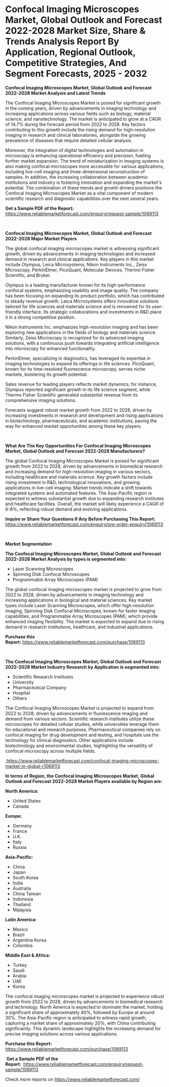 <p><h1>Confocal Imaging Microscopes Market, Global Outlook and Forecast 2022-2028 Market Size, Share & Trends Analysis Report By Application, Regional Outlook, Competitive Strategies, And Segment Forecasts, 2025 - 2032</h1></p><p><strong>Confocal Imaging Microscopes Market, Global Outlook and Forecast 2022-2028 Market Analysis and Latest Trends</strong></p>
<p><p>The Confocal Imaging Microscopes Market is poised for significant growth in the coming years, driven by advancements in imaging technology and increasing applications across various fields such as biology, material science, and nanotechnology. The market is anticipated to grow at a CAGR of 14.7% during the forecast period from 2022 to 2028. Key factors contributing to this growth include the rising demand for high-resolution imaging in research and clinical laboratories, alongside the growing prevalence of diseases that require detailed cellular analysis.</p><p>Moreover, the integration of digital technologies and automation in microscopy is enhancing operational efficiency and precision, fuelling further market expansion. The trend of miniaturization in imaging systems is also making confocal microscopes more accessible for various applications, including live-cell imaging and three-dimensional reconstruction of samples. In addition, the increasing collaboration between academic institutions and industry is fostering innovation and expanding the market's potential. The combination of these trends and growth drivers positions the Confocal Imaging Microscopes Market as a vital component of modern scientific research and diagnostic capabilities over the next several years.</p></p>
<p><strong>Get a Sample PDF of the Report:&nbsp;</strong> <a href="https://www.reliablemarketforecast.com/enquiry/request-sample/1069113?utm_campaign=3327&utm_medium=2&utm_source=Github&utm_content=ia&utm_term=21032025&utm_id=confocal-imaging-microscopes-market-global-outlook-and-forecast-2022-2028">https://www.reliablemarketforecast.com/enquiry/request-sample/1069113</a></p>
<p>&nbsp;</p>
<p><strong>Confocal Imaging Microscopes Market, Global Outlook and Forecast 2022-2028 Major Market Players</strong></p>
<p><p>The global confocal imaging microscopes market is witnessing significant growth, driven by advancements in imaging technologies and increased demand in research and clinical applications. Key players in this market include Olympus, Leica Microsystems, Nikon Instruments Inc., Zeiss Microscopy, PerkinElmer, PicoQuant, Molecular Devices, Thermo Fisher Scientific, and Bruker.</p><p>Olympus is a leading manufacturer known for its high-performance confocal systems, emphasizing usability and image quality. The company has been focusing on expanding its product portfolio, which has contributed to steady revenue growth. Leica Microsystems offers innovative solutions tailored for life sciences and materials science and is renowned for its user-friendly interface. Its strategic collaborations and investments in R&D place it in a strong competitive position.</p><p>Nikon Instruments Inc. emphasizes high-resolution imaging and has been exploring new applications in the fields of biology and materials science. Similarly, Zeiss Microscopy is recognized for its advanced imaging solutions, with a continuous push towards integrating artificial intelligence into microscopy for enhanced functionality.</p><p>PerkinElmer, specializing in diagnostics, has leveraged its expertise in imaging technologies to expand its offerings in life sciences. PicoQuant, known for its time-resolved fluorescence microscopy, serves niche markets, bolstering its growth potential.</p><p>Sales revenue for leading players reflects market dynamics; for instance, Olympus reported significant growth in its life science segment, while Thermo Fisher Scientific generated substantial revenue from its comprehensive imaging solutions.</p><p>Forecasts suggest robust market growth from 2022 to 2028, driven by increasing investments in research and development and rising applications in biotechnology, pharmaceuticals, and academic institutions, paving the way for enhanced market opportunities among these key players.</p></p>
<p>&nbsp;</p>
<p><strong>What Are The Key Opportunities For Confocal Imaging Microscopes Market, Global Outlook and Forecast 2022-2028 Manufacturers?</strong></p>
<p><p>The global Confocal Imaging Microscopes Market is poised for significant growth from 2022 to 2028, driven by advancements in biomedical research and increasing demand for high-resolution imaging in various sectors, including healthcare and materials science. Key growth factors include rising investment in R&D, technological innovations, and growing applications in live-cell imaging. Market trends indicate a shift towards integrated systems and automated features. The Asia-Pacific region is expected to witness substantial growth due to expanding research institutes and healthcare facilities. Overall, the market will likely experience a CAGR of 6-8%, reflecting robust demand and evolving applications.</p></p>
<p><strong>Inquire or Share Your Questions If Any Before Purchasing This Report:</strong> <a href="https://www.reliablemarketforecast.com/enquiry/pre-order-enquiry/1069113?utm_campaign=3327&utm_medium=2&utm_source=Github&utm_content=ia&utm_term=21032025&utm_id=confocal-imaging-microscopes-market-global-outlook-and-forecast-2022-2028">https://www.reliablemarketforecast.com/enquiry/pre-order-enquiry/1069113</a></p>
<p>&nbsp;</p>
<p><strong>Market Segmentation</strong></p>
<p><strong>The Confocal Imaging Microscopes Market, Global Outlook and Forecast 2022-2028 Market Analysis by types is segmented into:</strong></p>
<p><ul><li>Laser Scanning Microscopes</li><li>Spinning Disk Confocal Microscopes</li><li>Programmable Array Microscopes (PAM)</li></ul></p>
<p><p>The global confocal imaging microscopes market is projected to grow from 2022 to 2028, driven by advancements in imaging technology and increasing applications in biological and material sciences. Key market types include Laser Scanning Microscopes, which offer high-resolution imaging, Spinning Disk Confocal Microscopes, known for faster imaging capabilities, and Programmable Array Microscopes (PAM), which provide enhanced imaging flexibility. The market is expected to expand due to rising demand in research institutions, healthcare, and industrial applications.</p></p>
<p><strong>Purchase this Report:&nbsp;</strong><a href="https://www.reliablemarketforecast.com/purchase/1069113?utm_campaign=3327&utm_medium=2&utm_source=Github&utm_content=ia&utm_term=21032025&utm_id=confocal-imaging-microscopes-market-global-outlook-and-forecast-2022-2028">https://www.reliablemarketforecast.com/purchase/1069113</a></p>
<p>&nbsp;</p>
<p><strong>The Confocal Imaging Microscopes Market, Global Outlook and Forecast 2022-2028 Market Industry Research by Application is segmented into:</strong></p>
<p><ul><li>Scientific Research Institutes</li><li>University</li><li>Pharmaceutical Company</li><li>Hospital</li><li>Others</li></ul></p>
<p><p>The Confocal Imaging Microscopes Market is projected to expand from 2022 to 2028, driven by advancements in fluorescence imaging and demand from various sectors. Scientific research institutes utilize these microscopes for detailed cellular studies, while universities leverage them for educational and research purposes. Pharmaceutical companies rely on confocal imaging for drug development and testing, and hospitals use the technology for clinical diagnostics. Other applications include biotechnology and environmental studies, highlighting the versatility of confocal microscopy across multiple fields.</p></p>
<p><a href="https://www.reliablemarketforecast.com/confocal-imaging-microscopes-market-in-global-r1069113?utm_campaign=3327&utm_medium=2&utm_source=Github&utm_content=ia&utm_term=21032025&utm_id=confocal-imaging-microscopes-market-global-outlook-and-forecast-2022-2028">&nbsp;https://www.reliablemarketforecast.com/confocal-imaging-microscopes-market-in-global-r1069113</a></p>
<p><strong>In terms of Region, the Confocal Imaging Microscopes Market, Global Outlook and Forecast 2022-2028 Market Players available by Region are:</strong></p>
<p>
    <p> <strong> North America: </strong>
        <ul>
            <li>United States</li>
            <li>Canada</li>
        </ul>
        </p> 
    <p> <strong> Europe: </strong>
        <ul>
            <li>Germany</li>
            <li>France</li>
            <li>U.K.</li>
            <li>Italy</li>
            <li>Russia</li>
        </ul>
        </p> 
    <p> <strong> Asia-Pacific: </strong>
        <ul>
            <li>China</li>
            <li>Japan</li>
            <li>South Korea</li>
            <li>India</li>
            <li>Australia</li>
            <li>China Taiwan</li>
            <li>Indonesia</li>
            <li>Thailand</li>
            <li>Malaysia</li>
        </ul>
        </p> 
    <p> <strong> Latin America: </strong>
        <ul>
            <li>Mexico</li>
            <li>Brazil</li>
            <li>Argentina Korea</li>
            <li>Colombia</li>
        </ul>
        </p> 
    <p> <strong> Middle East & Africa: </strong>
        <ul>
            <li>Turkey</li>
            <li>Saudi</li>
            <li>Arabia</li>
            <li>UAE</li>
            <li>Korea</li>
        </ul>
    </p>
    </p>
<p><p>The confocal imaging microscopes market is projected to experience robust growth from 2022 to 2028, driven by advancements in biomedical research and technology. North America is expected to dominate the market, holding a significant share of approximately 40%, followed by Europe at around 30%. The Asia-Pacific region is anticipated to witness rapid growth, capturing a market share of approximately 20%, with China contributing significantly. This dynamic landscape highlights the increasing demand for precise imaging solutions across various applications.</p></p>
<p><strong>Purchase this Report: </strong><a href="https://www.reliablemarketforecast.com/purchase/1069113?utm_campaign=3327&utm_medium=2&utm_source=Github&utm_content=ia&utm_term=21032025&utm_id=confocal-imaging-microscopes-market-global-outlook-and-forecast-2022-2028">https://www.reliablemarketforecast.com/purchase/1069113</a></p>
<p>&nbsp;<strong>Get a Sample PDF of the Report:&nbsp;&nbsp;</strong><a href="https://www.reliablemarketforecast.com/enquiry/request-sample/1069113?utm_campaign=3327&utm_medium=2&utm_source=Github&utm_content=ia&utm_term=21032025&utm_id=confocal-imaging-microscopes-market-global-outlook-and-forecast-2022-2028">https://www.reliablemarketforecast.com/enquiry/request-sample/1069113</a></p>
<p><strong></strong></p>
<p>Check more reports on <a href="https://www.reliablemarketforecast.com/?utm_campaign=3327&utm_medium=2&utm_source=Github&utm_content=ia&utm_term=21032025&utm_id=confocal-imaging-microscopes-market-global-outlook-and-forecast-2022-2028">https://www.reliablemarketforecast.com/</a></p>